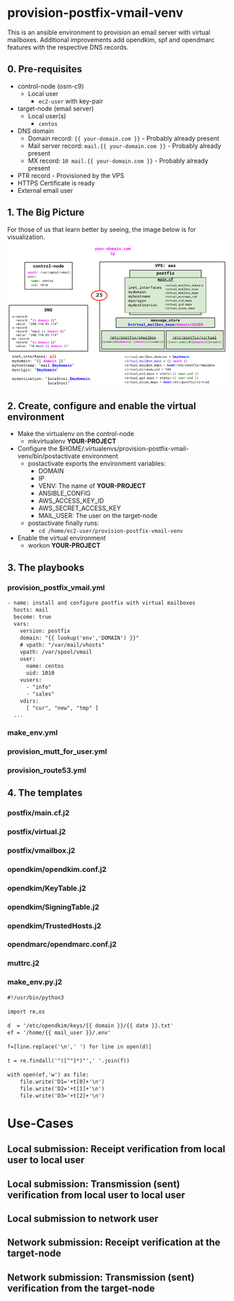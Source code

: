 # provision-postfix-vmail-venv

This is an ansible environment to provision an email server with virtual mailboxes. Additional improvements add opendkim, spf and opendmarc features with the respective DNS records.

## 0. Pre-requisites

* control-node (osm-c9)
  - Local user
    - `ec2-user` with key-pair
* target-node (email server)
  - Local user(s)
    - `centos`
* DNS domain
  - Domain record: `{{ your-domain.com }}` - Probably already present
  - Mail server record: `mail.{{ your-domain.com }}` - Probably already present
  - MX record:  `10 mail.{{ your-domain.com }}` - Probably already present
* PTR record - Provisioned by the VPS
* HTTPS Certificate is ready
* External email user

## 1. The Big Picture
For those of us that learn better by seeing, the image below is for visualization. 
![alt text](https://github.com/alephgamma/provision-postfix-vmail-venv/blob/master/postfix-vmail.png?raw=true)

## 2. Create, configure and enable the virtual environment

* Make the virtualenv on the control-node
  - mkvirtualenv **YOUR-PROJECT**
* Configure the $HOME/.virtualenvs/provision-postfix-vmail-venv/bin/postactivate environment
  - postactivate exports the environment variables:
    - DOMAIN
    - IP
    - VENV: The name of **YOUR-PROJECT**
    - ANSIBLE_CONFIG
    - AWS_ACCESS_KEY_ID
    - AWS_SECRET_ACCESS_KEY
    - MAIL_USER: The user on the target-node
  - postactivate finally runs:
    - `cd /home/ec2-user/provision-postfix-vmail-venv`
* Enable the virtual environment
  - workon **YOUR-PROJECT**

## 3. The playbooks

### provision_postfix_vmail.yml
```
- name: install and configure postfix with virtual mailboxes
  hosts: mail
  become: true
  vars:
    version: postfix
    domain: "{{ lookup('env','DOMAIN') }}"
    # vpath: "/var/mail/vhosts"
    vpath: /var/spool/vmail
    user:
      name: centos
      uid: 1010
    vusers:
      - "info"
      - "sales"
    vdirs:
      [ "cur", "new", "tmp" ]
  ...
```
### make_env.yml
### provision_mutt_for_user.yml
### provision_route53.yml

## 4. The templates

### postfix/main.cf.j2
### postfix/virtual.j2
### postfix/vmailbox.j2

### opendkim/opendkim.conf.j2
### opendkim/KeyTable.j2
### opendkim/SigningTable.j2
### opendkim/TrustedHosts.j2

### opendmarc/opendmarc.conf.j2

### muttrc.j2

### make_env.py.j2
```
#!/usr/bin/python3

import re,os

d  = '/etc/opendkim/keys/{{ domain }}/{{ date }}.txt'
ef = '/home/{{ mail_user }}/.env'

f=[line.replace('\n',' ') for line in open(d)]

t = re.findall('"([^"]*)"',' '.join(f))

with open(ef,'w') as file:
    file.write('D1='+t[0]+'\n')
    file.write('D2='+t[1]+'\n')
    file.write('D3='+t[2]+'\n')
```

# Use-Cases

## Local submission: Receipt verification from local user to local user 

## Local submission: Transmission (sent) verification from local user to local user

## Local submission to network user

## Network submission: Receipt verification at the target-node

## Network submission: Transmission (sent) verification from the target-node
